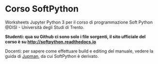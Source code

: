
# Corso SoftPython

Worksheets Jupyter Python 3 per il corso di programmazione Soft Python @DISI - Università degli Studi di Trento.

**Studenti: qua su Github ci sono solo i file sorgenti, il sito ufficiale del corso è su http://softpython.readthedocs.io**

Docenti: per sapere come effettuare build e editing del manuale, vedere la guida di [Jupman](http://jupman.readthedocs.io), da cui SoftPython è derivato.


